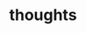---
layout: thoughtsIndex.html
type: thoughts
collection: types
title: thoughts
description: At the boundaries of the future 
---